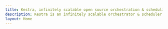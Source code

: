 ```yaml
---
title: Kestra, infinitely scalable open source orchestration & scheduling platform.
description: Kestra is an infinitely scalable orchestrator & scheduler platform, in order to create, run, schedule and monitor millions of complex pipelines.
layout: Home
---
```


